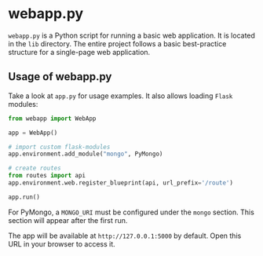 # webapp.py
`webapp.py` is a Python script for running a basic web application. It is located in the `lib` directory. The entire project follows a basic best-practice structure for a single-page web application.

## Usage of webapp.py

Take a look at `app.py` for usage examples. It also allows loading `Flask` modules:

```python
from webapp import WebApp

app = WebApp()

# import custom flask-modules
app.environment.add_module("mongo", PyMongo)

# create routes
from routes import api
app.environment.web.register_blueprint(api, url_prefix='/route')

app.run()
```
For PyMongo, a `MONGO_URI` must be configured under the `mongo` section. This section will appear after the first run.

The app will be available at `http://127.0.0.1:5000` by default. Open this URL in your browser to access it.